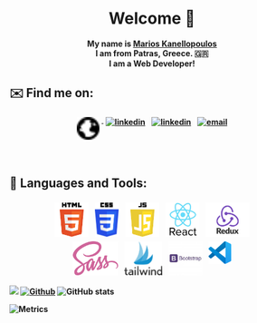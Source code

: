 <h1 align=center> Welcome 👋 </h1>

<p align=center>
  <b>My name is <a href="https://marioskanellopoulos.com/">Marios Kanellopoulos</a> <br />
  I am from Patras, Greece. 🇬🇷 <br />
  I am a Web Developer! <br />
</p>

## ✉️ Find me on: 

<p align="center">
  <a href="https://marioskanellopoulos.com/" target="_blank" rel="noopener noreferrer"> <img src="https://raw.githubusercontent.com/iconic/open-iconic/master/svg/globe.svg" alt="portfolio" height="40" style="vertical-align:top; margin:4px"> </a>
 <a href="https://www.linkedin.com/in/marios-kanellopoulos/" target="_blank" rel="noopener noreferrer"> <img src="https://cdn.jsdelivr.net/npm/simple-icons@v3/icons/linkedin.svg" alt="linkedin" height="40" style="vertical-align:top; margin:4px"></a>
  <a href="https://twitter.com/MariosKnl" target="_blank" rel="noopener noreferrer"> <img src="https://cdn.jsdelivr.net/npm/simple-icons@v3/icons/twitter.svg" alt="linkedin" height="40" style="vertical-align:top; margin:4px"></a>
 <a href="mailto:mariosknl@outlook.com"> <img src="https://cdn.jsdelivr.net/npm/simple-icons@v3/icons/gmail.svg" alt="email" height="40" style="vertical-align:top; margin:4px"></a>
</p>
<br />


## 🧰 Languages and Tools:
<p align=center>
    
<span align=center class=d-flex>
<img title="HTML" height=60 src="https://github.com/mariosknl/mariosknl/blob/master/assets/html5.png" alt="HTML5" height="40" style="vertical-align:top; margin:4px">
<img title="CSS3" height=60 src="https://github.com/mariosknl/mariosknl/blob/master/assets/css3.png" alt="CSS3" height="40" style="vertical-align:top; margin:4px">
<img title="JS" height=60 src="https://github.com/mariosknl/mariosknl/blob/master/assets/js.png" alt="Javascript" height="40" style="vertical-align:top; margin:4px">
<img title="REACT" height=60 src="https://github.com/mariosknl/mariosknl/blob/master/assets/react.png" alt="React" height="40" style="vertical-align:top; margin:4px">
<img title="REDUX" height=60 src="https://github.com/mariosknl/mariosknl/blob/master/assets/redux.png" alt="Redux" height="40" style="vertical-align:top; margin:4px">
</span> <br />
<span align=center class=d-flex>
<img title="SASS" height=60 src="https://github.com/mariosknl/mariosknl/blob/master/assets/sass.png" alt="Sass" height="40" style="vertical-align:top; margin:4px">
<img title="TAILWIND" height=60 src="https://github.com/mariosknl/mariosknl/blob/master/assets/tailwind.jpeg" alt="Tailwind" height="40" style="vertical-align:top; margin:4px">
<img title="BOOTSTRAP" height=60 src="https://github.com/mariosknl/mariosknl/blob/master/assets/bootstrap.jpeg" alt="Bootstrap" height="40" style="vertical-align:top; margin:4px">
  <img src="https://raw.githubusercontent.com/github/explore/80688e429a7d4ef2fca1e82350fe8e3517d3494d/topics/visual-studio-code/visual-studio-code.png" alt="VS Code" height="40" style="vertical-align:top; margin:4px">
</span>
</p>

![](https://visitor-badge.laobi.icu/badge?page_id=mariosknl.mariosknl)
[![Github](https://img.shields.io/github/followers/mariosknl?label=Follow&style=social)](https://github.com/mariosknl)
<span align=center>
![GitHub stats](https://cr-skills-chart-widget.azurewebsites.net/api/api?username=mariosknl&show_icons=true&width=640&height=150&skills=Javascript,Ruby,Css)
 </span>

![Metrics](https://metrics.lecoq.io/mariosknl?template=classic&base.header=0&base.activity=0&base.community=0&base.repositories=0&base.metadata=0&isocalendar=1&isocalendar.duration=full-year&config.timezone=Europe%2FAthens)
